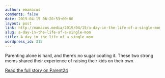 ```yaml
---
author: emamacos
comments: false
date: 2019-04-15 06:20:53+00:00
layout: post
link: http://mamacos.media/2019/04/15/a-day-in-the-life-of-a-single-mom/
slug: a-day-in-the-life-of-a-single-mom
title: A day in the life of a single mom
wordpress_id: 315
---
```





Parenting alone is hard, and there’s no sugar coating it. These two strong moms shared their experience of raising their kids on their own. 







[Read the full story on Parent24](https://www.parent24.com/Family/Parenting/a-day-in-the-life-of-a-single-mom-20190410)



